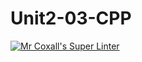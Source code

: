 # Unit2-03-CPP
[![Mr Coxall's Super Linter](https://github.com/ICS3U-C-Programming-DylanMuta007/Unit2-03-CPP/workflows/Mr%20Coxall's%20Super%20Linter/badge.svg)](https://github.com/ICS3U-C-Programming-DylanMuta007/Unit2-03-CPP/actions/)
